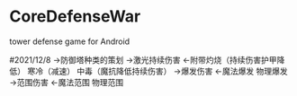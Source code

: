 # CoreDefenseWar
tower defense game for Android 

#2021/12/8
  ->防御塔种类的策划
                  ->激光持续伤害  <-附带灼烧（持续伤害护甲降低）
                                    寒冷（减速）
                                    中毒（魔抗降低持续伤害）
                  ->爆发伤害      <-魔法爆发
                                    物理爆发
                  ->范围伤害      <-魔法范围
                                    物理范围
